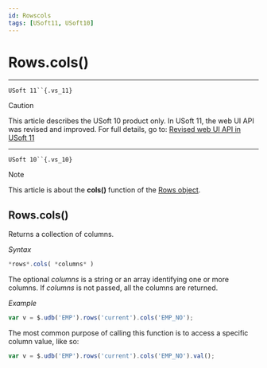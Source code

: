 ```yaml
---
id: Rowscols
tags: [USoft11, USoft10]
---
```

# Rows.cols()



----

`USoft 11``{.vs_11}`

> [!CAUTION]
> This article describes the USoft 10 product only.
> In USoft 11, the web UI API was revised and improved. For full details, go to:
> [Revised web UI API in USoft 11](/docs/Web_and_app_UIs/UDB_udb/Revised_web_UI_API_in_USoft_11.md)

----

`USoft 10``{.vs_10}`

> [!NOTE]
> This article is about the **cols()** function of the [Rows object](/docs/Web_and_app_UIs/UDB_Rows).

## **Rows.cols()**

Returns a collection of columns.

*Syntax*

```js
*rows*.cols( *columns* )
```

The optional *columns* is a string or an array identifying one or more columns. If *columns* is not passed, all the columns are returned.

*Example*

```js
var v = $.udb('EMP').rows('current').cols('EMP_NO');
```

The most common purpose of calling this function is to access a specific column value, like so:

```js
var v = $.udb('EMP').rows('current').cols('EMP_NO').val();
```

 